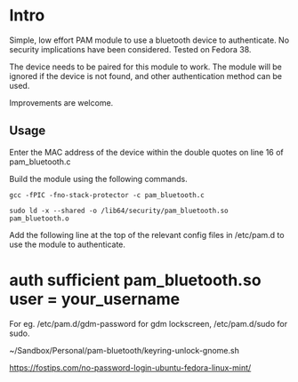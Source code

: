Intro
=====

Simple, low effort PAM module to use a bluetooth device to authenticate. No security implications have been considered. Tested on Fedora 38. 

The device needs to be paired for this module to work. The module will be ignored if the device is not found, and other authentication method can be used. 

Improvements are welcome.

Usage
-----
Enter the MAC address of the device within the double quotes on line 16 of pam_bluetooth.c

Build the module using the following commands.

`gcc -fPIC -fno-stack-protector -c pam_bluetooth.c`

`sudo ld -x --shared -o /lib64/security/pam_bluetooth.so pam_bluetooth.o`

Add the following line at the top of the relevant config files in /etc/pam.d to use the module to authenticate.

# auth sufficient pam_bluetooth.so user = your_username

For eg. /etc/pam.d/gdm-password for gdm lockscreen, /etc/pam.d/sudo for sudo.

~/Sandbox/Personal/pam-bluetooth/keyring-unlock-gnome.sh


https://fostips.com/no-password-login-ubuntu-fedora-linux-mint/
